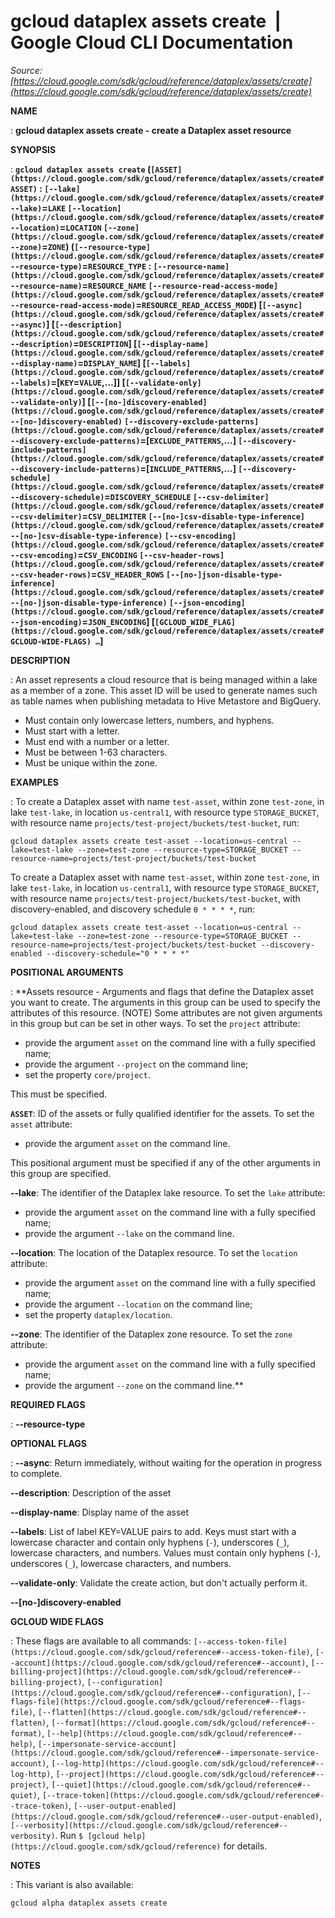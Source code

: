 # gcloud dataplex assets create  |  Google Cloud CLI Documentation

*Source: [https://cloud.google.com/sdk/gcloud/reference/dataplex/assets/create](https://cloud.google.com/sdk/gcloud/reference/dataplex/assets/create)*

**NAME**

: **gcloud dataplex assets create - create a Dataplex asset resource**

**SYNOPSIS**

: **`gcloud dataplex assets create` (`[ASSET](https://cloud.google.com/sdk/gcloud/reference/dataplex/assets/create#ASSET)` : `[--lake](https://cloud.google.com/sdk/gcloud/reference/dataplex/assets/create#--lake)`=`LAKE` `[--location](https://cloud.google.com/sdk/gcloud/reference/dataplex/assets/create#--location)`=`LOCATION` `[--zone](https://cloud.google.com/sdk/gcloud/reference/dataplex/assets/create#--zone)`=`ZONE`) (`[--resource-type](https://cloud.google.com/sdk/gcloud/reference/dataplex/assets/create#--resource-type)`=`RESOURCE_TYPE` : `[--resource-name](https://cloud.google.com/sdk/gcloud/reference/dataplex/assets/create#--resource-name)`=`RESOURCE_NAME` `[--resource-read-access-mode](https://cloud.google.com/sdk/gcloud/reference/dataplex/assets/create#--resource-read-access-mode)`=`RESOURCE_READ_ACCESS_MODE`) [`[--async](https://cloud.google.com/sdk/gcloud/reference/dataplex/assets/create#--async)`] [`[--description](https://cloud.google.com/sdk/gcloud/reference/dataplex/assets/create#--description)`=`DESCRIPTION`] [`[--display-name](https://cloud.google.com/sdk/gcloud/reference/dataplex/assets/create#--display-name)`=`DISPLAY_NAME`] [`[--labels](https://cloud.google.com/sdk/gcloud/reference/dataplex/assets/create#--labels)`=[`KEY`=`VALUE`,…]] [`[--validate-only](https://cloud.google.com/sdk/gcloud/reference/dataplex/assets/create#--validate-only)`] [`[--[no-]discovery-enabled](https://cloud.google.com/sdk/gcloud/reference/dataplex/assets/create#--[no-]discovery-enabled)` `[--discovery-exclude-patterns](https://cloud.google.com/sdk/gcloud/reference/dataplex/assets/create#--discovery-exclude-patterns)`=[`EXCLUDE_PATTERNS`,…] `[--discovery-include-patterns](https://cloud.google.com/sdk/gcloud/reference/dataplex/assets/create#--discovery-include-patterns)`=[`INCLUDE_PATTERNS`,…] `[--discovery-schedule](https://cloud.google.com/sdk/gcloud/reference/dataplex/assets/create#--discovery-schedule)`=`DISCOVERY_SCHEDULE` `[--csv-delimiter](https://cloud.google.com/sdk/gcloud/reference/dataplex/assets/create#--csv-delimiter)`=`CSV_DELIMITER` `[--[no-]csv-disable-type-inference](https://cloud.google.com/sdk/gcloud/reference/dataplex/assets/create#--[no-]csv-disable-type-inference)` `[--csv-encoding](https://cloud.google.com/sdk/gcloud/reference/dataplex/assets/create#--csv-encoding)`=`CSV_ENCODING` `[--csv-header-rows](https://cloud.google.com/sdk/gcloud/reference/dataplex/assets/create#--csv-header-rows)`=`CSV_HEADER_ROWS` `[--[no-]json-disable-type-inference](https://cloud.google.com/sdk/gcloud/reference/dataplex/assets/create#--[no-]json-disable-type-inference)` `[--json-encoding](https://cloud.google.com/sdk/gcloud/reference/dataplex/assets/create#--json-encoding)`=`JSON_ENCODING`] [`[GCLOUD_WIDE_FLAG](https://cloud.google.com/sdk/gcloud/reference/dataplex/assets/create#GCLOUD-WIDE-FLAGS) …`]**

**DESCRIPTION**

: An asset represents a cloud resource that is being managed within a lake as a
member of a zone.
This asset ID will be used to generate names such as table names when publishing
metadata to Hive Metastore and BigQuery.

- Must contain only lowercase letters, numbers, and hyphens.
- Must start with a letter.
- Must end with a number or a letter.
- Must be between 1-63 characters.
- Must be unique within the zone.

**EXAMPLES**

: To create a Dataplex asset with name `test-asset`, within zone
`test-zone`, in lake `test-lake`, in location
`us-central1`, with resource type `STORAGE_BUCKET`, with
resource name `projects/test-project/buckets/test-bucket`, run:

```
gcloud dataplex assets create test-asset --location=us-central --lake=test-lake --zone=test-zone --resource-type=STORAGE_BUCKET --resource-name=projects/test-project/buckets/test-bucket
```

To create a Dataplex asset with name `test-asset`, within zone
`test-zone`, in lake `test-lake`, in location
`us-central1`, with resource type `STORAGE_BUCKET`, with
resource name `projects/test-project/buckets/test-bucket`, with
discovery-enabled, and discovery schedule `0 * * * *`, run:

```
gcloud dataplex assets create test-asset --location=us-central --lake=test-lake --zone=test-zone --resource-type=STORAGE_BUCKET --resource-name=projects/test-project/buckets/test-bucket --discovery-enabled --discovery-schedule="0 * * * *"
```

**POSITIONAL ARGUMENTS**

: **Assets resource - Arguments and flags that define the Dataplex asset you want to
create. The arguments in this group can be used to specify the attributes of
this resource. (NOTE) Some attributes are not given arguments in this group but
can be set in other ways.
To set the `project` attribute:

- provide the argument `asset` on the command line with a fully
specified name;
- provide the argument `--project` on the command line;
- set the property `core/project`.

This must be specified.

**`ASSET`**:
ID of the assets or fully qualified identifier for the assets.
To set the `asset` attribute:

- provide the argument `asset` on the command line.

This positional argument must be specified if any of the other arguments in this
group are specified.

**--lake**:
The identifier of the Dataplex lake resource.
To set the `lake` attribute:

- provide the argument `asset` on the command line with a fully
specified name;
- provide the argument `--lake` on the command line.

**--location**:
The location of the Dataplex resource.
To set the `location` attribute:

- provide the argument `asset` on the command line with a fully
specified name;
- provide the argument `--location` on the command line;
- set the property `dataplex/location`.

**--zone**:
The identifier of the Dataplex zone resource.
To set the `zone` attribute:

- provide the argument `asset` on the command line with a fully
specified name;
- provide the argument `--zone` on the command line.**

**REQUIRED FLAGS**

: **--resource-type**

**OPTIONAL FLAGS**

: **--async**:
Return immediately, without waiting for the operation in progress to complete.

**--description**:
Description of the asset

**--display-name**:
Display name of the asset

**--labels**:
List of label KEY=VALUE pairs to add.
Keys must start with a lowercase character and contain only hyphens
(`-`), underscores (`_`), lowercase characters, and
numbers. Values must contain only hyphens (`-`), underscores
(`_`), lowercase characters, and numbers.

**--validate-only**:
Validate the create action, but don't actually perform it.

**--[no-]discovery-enabled**

**GCLOUD WIDE FLAGS**

: These flags are available to all commands: `[--access-token-file](https://cloud.google.com/sdk/gcloud/reference#--access-token-file)`,
`[--account](https://cloud.google.com/sdk/gcloud/reference#--account)`, `[--billing-project](https://cloud.google.com/sdk/gcloud/reference#--billing-project)`,
`[--configuration](https://cloud.google.com/sdk/gcloud/reference#--configuration)`,
`[--flags-file](https://cloud.google.com/sdk/gcloud/reference#--flags-file)`,
`[--flatten](https://cloud.google.com/sdk/gcloud/reference#--flatten)`, `[--format](https://cloud.google.com/sdk/gcloud/reference#--format)`, `[--help](https://cloud.google.com/sdk/gcloud/reference#--help)`, `[--impersonate-service-account](https://cloud.google.com/sdk/gcloud/reference#--impersonate-service-account)`,
`[--log-http](https://cloud.google.com/sdk/gcloud/reference#--log-http)`,
`[--project](https://cloud.google.com/sdk/gcloud/reference#--project)`, `[--quiet](https://cloud.google.com/sdk/gcloud/reference#--quiet)`, `[--trace-token](https://cloud.google.com/sdk/gcloud/reference#--trace-token)`, `[--user-output-enabled](https://cloud.google.com/sdk/gcloud/reference#--user-output-enabled)`,
`[--verbosity](https://cloud.google.com/sdk/gcloud/reference#--verbosity)`.
Run `$ [gcloud help](https://cloud.google.com/sdk/gcloud/reference)` for details.

**NOTES**

: This variant is also available:

```
gcloud alpha dataplex assets create
```